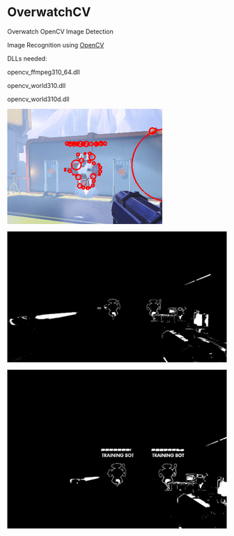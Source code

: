 # OverwatchCV
Overwatch OpenCV Image Detection

Image Recognition using [OpenCV](http://opencv.org/)

DLLs needed:

  opencv_ffmpeg310_64.dll
  
  opencv_world310.dll
  
  opencv_world310d.dll

![1](3.gif)

![1](1.png)

![2](2.png)
